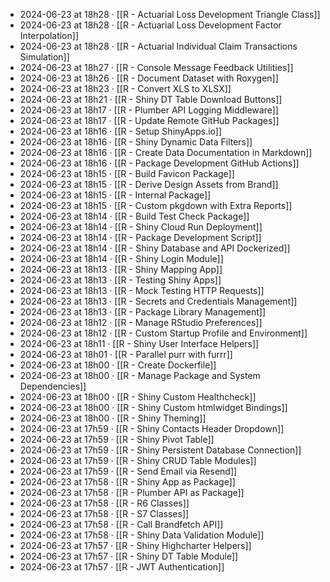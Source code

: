- 2024-06-23 at 18h28 · [[R - Actuarial Loss Development Triangle Class]]
- 2024-06-23 at 18h28 · [[R - Actuarial Loss Development Factor Interpolation]]
- 2024-06-23 at 18h28 · [[R - Actuarial Individual Claim Transactions Simulation]]
- 2024-06-23 at 18h27 · [[R - Console Message Feedback Utilities]]
- 2024-06-23 at 18h26 · [[R - Document Dataset with Roxygen]]
- 2024-06-23 at 18h23 · [[R - Convert XLS to XLSX]]
- 2024-06-23 at 18h21 · [[R - Shiny DT Table Download Buttons]]
- 2024-06-23 at 18h17 · [[R - Plumber API Logging Middleware]]
- 2024-06-23 at 18h17 · [[R - Update Remote GitHub Packages]]
- 2024-06-23 at 18h16 · [[R - Setup ShinyApps.io]]
- 2024-06-23 at 18h16 · [[R - Shiny Dynamic Data Filters]]
- 2024-06-23 at 18h16 · [[R - Create Data Documentation in Markdown]]
- 2024-06-23 at 18h16 · [[R - Package Development GitHub Actions]]
- 2024-06-23 at 18h15 · [[R - Build Favicon Package]]
- 2024-06-23 at 18h15 · [[R - Derive Design Assets from Brand]]
- 2024-06-23 at 18h15 · [[R - Internal Package]]
- 2024-06-23 at 18h15 · [[R - Custom pkgdown with Extra Reports]]
- 2024-06-23 at 18h14 · [[R - Build Test Check Package]]
- 2024-06-23 at 18h14 · [[R - Shiny Cloud Run Deployment]]
- 2024-06-23 at 18h14 · [[R - Package Development Script]]
- 2024-06-23 at 18h14 · [[R - Shiny Database and API Dockerized]]
- 2024-06-23 at 18h14 · [[R - Shiny Login Module]]
- 2024-06-23 at 18h13 · [[R - Shiny Mapping App]]
- 2024-06-23 at 18h13 · [[R - Testing Shiny Apps]]
- 2024-06-23 at 18h13 · [[R - Mock Testing HTTP Requests]]
- 2024-06-23 at 18h13 · [[R - Secrets and Credentials Management]]
- 2024-06-23 at 18h13 · [[R - Package Library Management]]
- 2024-06-23 at 18h12 · [[R - Manage RStudio Preferences]]
- 2024-06-23 at 18h12 · [[R - Custom Startup Profile and Environment]]
- 2024-06-23 at 18h11 · [[R - Shiny User Interface Helpers]]
- 2024-06-23 at 18h01 · [[R - Parallel purr with furrr]]
- 2024-06-23 at 18h00 · [[R - Create Dockerfile]]
- 2024-06-23 at 18h00 · [[R - Manage Package and System Dependencies]]
- 2024-06-23 at 18h00 · [[R - Shiny Custom Healthcheck]]
- 2024-06-23 at 18h00 · [[R - Shiny Custom htmlwidget Bindings]]
- 2024-06-23 at 18h00 · [[R - Shiny Theming]]
- 2024-06-23 at 17h59 · [[R - Shiny Contacts Header Dropdown]]
- 2024-06-23 at 17h59 · [[R - Shiny Pivot Table]]
- 2024-06-23 at 17h59 · [[R - Shiny Persistent Database Connection]]
- 2024-06-23 at 17h59 · [[R - Shiny CRUD Table Modules]]
- 2024-06-23 at 17h59 · [[R - Send Email via Resend]]
- 2024-06-23 at 17h58 · [[R - Shiny App as Package]]
- 2024-06-23 at 17h58 · [[R - Plumber API as Package]]
- 2024-06-23 at 17h58 · [[R - R6 Classes]]
- 2024-06-23 at 17h58 · [[R - S7 Classes]]
- 2024-06-23 at 17h58 · [[R - Call Brandfetch API]]
- 2024-06-23 at 17h58 · [[R - Shiny Data Validation Module]]
- 2024-06-23 at 17h57 · [[R - Shiny Highcharter Helpers]]
- 2024-06-23 at 17h57 · [[R - Shiny DT Table Module]]
- 2024-06-23 at 17h57 · [[R - JWT Authentication]]
